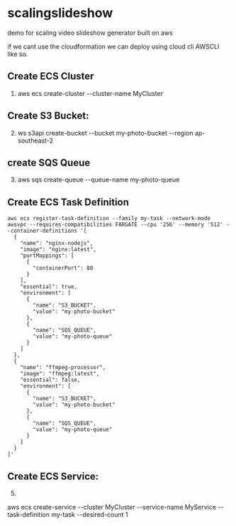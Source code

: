 # scalingslideshow
demo for scaling video slideshow generator built on aws


if we cant use the cloudformation we can deploy using cloud cli AWSCLI like so.

## Create ECS Cluster
1.  aws ecs create-cluster --cluster-name MyCluster

## Create S3 Bucket:
2. ws s3api create-bucket --bucket my-photo-bucket --region ap-southeast-2

## create SQS Queue
3. aws sqs create-queue --queue-name my-photo-queue

## Create ECS Task Definition
```
aws ecs register-task-definition --family my-task --network-mode awsvpc --requires-compatibilities FARGATE --cpu '256' --memory '512' --container-definitions '[
  {
    "name": "nginx-nodejs",
    "image": "nginx:latest",
    "portMappings": [
      {
        "containerPort": 80
      }
    ],
    "essential": true,
    "environment": [
      {
        "name": "S3_BUCKET",
        "value": "my-photo-bucket"
      },
      {
        "name": "SQS_QUEUE",
        "value": "my-photo-queue"
      }
    ]
  },
  {
    "name": "ffmpeg-processor",
    "image": "ffmpeg:latest",
    "essential": false,
    "environment": [
      {
        "name": "S3_BUCKET",
        "value": "my-photo-bucket"
      },
      {
        "name": "SQS_QUEUE",
        "value": "my-photo-queue"
      }
    ]
  }
]'
```

## Create ECS Service:
5.
aws ecs create-service --cluster MyCluster --service-name MyService --task-definition my-task --desired-count 1